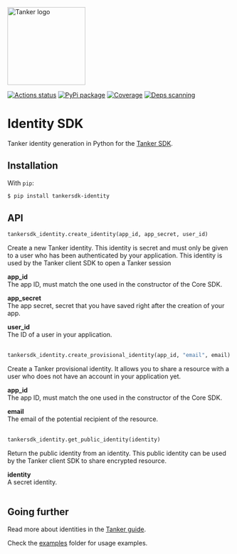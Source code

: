 <a href="#readme"><img src="https://tanker.io/images/github-logo.png" alt="Tanker logo" width="175" /></a>

[![Actions status](https://github.com/TankerHQ/identity-python/workflows/tests/badge.svg)](https://github.com/TankerHQ/identity-python/actions)
[![PyPi package](https://img.shields.io/pypi/v/tankersdk-identity.svg)](https://pypi.org/project/tankersdk-identity)
[![Coverage](https://img.shields.io/codecov/c/github/TankerHQ/identity-python.svg?label=Coverage)](https://codecov.io/gh/TankerHQ/identity-python)
[![Deps scanning](https://img.shields.io/badge/deps%20scanning-pyup.io-brightgreen)](https://github.com/TankerHQ/identity-python/actions/workflows/safety.yml)

# Identity SDK

Tanker identity generation in Python for the [Tanker SDK](https://docs.tanker.io/latest/).

## Installation

With `pip`:

```sh
$ pip install tankersdk-identity
```

## API

```python
tankersdk_identity.create_identity(app_id, app_secret, user_id)
```

Create a new Tanker identity. This identity is secret and must only be given to a user who has been authenticated by your application. This identity is used by the Tanker client SDK to open a Tanker session

**app_id**<br>
The app ID, must match the one used in the constructor of the Core SDK.

**app_secret**<br>
The app secret, secret that you have saved right after the creation of your app.

**user_id**<br>
The ID of a user in your application.
<br><br>

```python
tankersdk_identity.create_provisional_identity(app_id, "email", email)
```

Create a Tanker provisional identity. It allows you to share a resource with a user who does not have an account in your application yet.

**app_id**<br>
The app ID, must match the one used in the constructor of the Core SDK.

**email**<br>
The email of the potential recipient of the resource.
<br><br>

```python
tankersdk_identity.get_public_identity(identity)
```

Return the public identity from an identity. This public identity can be used by the Tanker client SDK to share encrypted resource.

**identity**<br>
A secret identity.
<br><br>

## Going further

Read more about identities in the [Tanker guide](https://docs.tanker.io/latest/guides/identity-management/).

Check the [examples](https://github.com/TankerHQ/identity-python/tree/master/examples) folder for usage examples.
